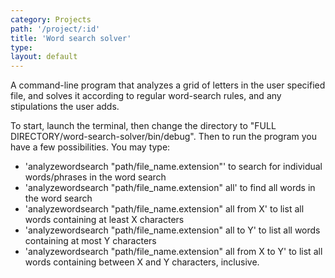 ```yaml
---
category: Projects
path: '/project/:id'
title: 'Word search solver'
type:
layout: default
---
```


A command-line program that analyzes a grid of letters in the user specified file, and solves it according to regular word-search rules, and any stipulations the user adds.

To start, launch the terminal, then change the directory to "FULL DIRECTORY/word-search-solver/bin/debug". Then to run the program you have a few possibilities.
You may type:
- 'analyzewordsearch "path/file_name.extension"' to search for individual words/phrases in the word search
- 'analyzewordsearch "path/file_name.extension" all' to find all words in the word search
- 'analyzewordsearch "path/file_name.extension" all from X' to list all words containing at least X characters
- 'analyzewordsearch "path/file_name.extension" all to Y' to list all words containing at most Y characters
- 'analyzewordsearch "path/file_name.extension" all from X to Y' to list all words containing between X and Y characters, inclusive.